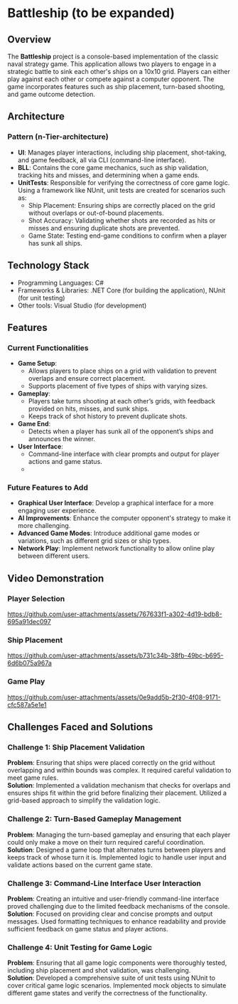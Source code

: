 # Battleship (to be expanded)

## Overview

The **Battleship** project is a console-based implementation of the classic naval strategy game. This application allows two players to engage in a strategic battle to sink each other's ships on a 10x10 grid. Players can either play against each other or compete against a computer opponent. The game incorporates features such as ship placement, turn-based shooting, and game outcome detection.

## Architecture

### Pattern (n-Tier-architecture)

- __UI__: Manages player interactions, including ship placement, shot-taking, and game feedback, all via CLI (command-line interface).
- __BLL__: Contains the core game mechanics, such as ship validation, tracking hits and misses, and determining when a game ends.
- __UnitTests__: Responsible for verifying the correctness of core game logic. Using a framework like NUnit, unit tests are created for scenarios such as:
    * Ship Placement: Ensuring ships are correctly placed on the grid without overlaps or out-of-bound placements.
    * Shot Accuracy: Validating whether shots are recorded as hits or misses and ensuring duplicate shots are prevented.
    * Game State: Testing end-game conditions to confirm when a player has sunk all ships.

## Technology Stack

- Programming Languages: C#
- Frameworks & Libraries: .NET Core (for building the application), NUnit (for unit testing)
- Other tools: Visual Studio (for development)

## Features

### Current Functionalities

- **Game Setup**:
  - Allows players to place ships on a grid with validation to prevent overlaps and ensure correct placement.
  - Supports placement of five types of ships with varying sizes.
- **Gameplay**:
  - Players take turns shooting at each other’s grids, with feedback provided on hits, misses, and sunk ships.
  - Keeps track of shot history to prevent duplicate shots.
- **Game End**:
  - Detects when a player has sunk all of the opponent’s ships and announces the winner.
- **User Interface**:
  - Command-line interface with clear prompts and output for player actions and game status.
  - 
### Future Features to Add

- **Graphical User Interface**: Develop a graphical interface for a more engaging user experience.
- **AI Improvements**: Enhance the computer opponent's strategy to make it more challenging.
- **Advanced Game Modes**: Introduce additional game modes or variations, such as different grid sizes or ship types.
- **Network Play**: Implement network functionality to allow online play between different users.

## Video Demonstration 

### Player Selection

https://github.com/user-attachments/assets/767633f1-a302-4d19-bdb8-695a91dec097

### Ship Placement

https://github.com/user-attachments/assets/b731c34b-38fb-49bc-b695-6d6b075a967a

### Game Play

https://github.com/user-attachments/assets/0e9add5b-2f30-4f08-9171-cfc587a5e1e1

## Challenges Faced and Solutions

### Challenge 1: Ship Placement Validation
**Problem**: Ensuring that ships were placed correctly on the grid without overlapping and within bounds was complex. It required careful validation to meet game rules.<br>
**Solution**: Implemented a validation mechanism that checks for overlaps and ensures ships fit within the grid before finalizing their placement. Utilized a grid-based approach to simplify the validation logic.

### Challenge 2: Turn-Based Gameplay Management
**Problem**: Managing the turn-based gameplay and ensuring that each player could only make a move on their turn required careful coordination.<br>
**Solution**: Designed a game loop that alternates turns between players and keeps track of whose turn it is. Implemented logic to handle user input and validate actions based on the current game state.

### Challenge 3: Command-Line Interface User Interaction
**Problem**: Creating an intuitive and user-friendly command-line interface proved challenging due to the limited feedback mechanisms of the console.<br>
**Solution**: Focused on providing clear and concise prompts and output messages. Used formatting techniques to enhance readability and provide sufficient feedback on game status and player actions.

### Challenge 4: Unit Testing for Game Logic
**Problem**: Ensuring that all game logic components were thoroughly tested, including ship placement and shot validation, was challenging.<br>
**Solution**: Developed a comprehensive suite of unit tests using NUnit to cover critical game logic scenarios. Implemented mock objects to simulate different game states and verify the correctness of the functionality.


